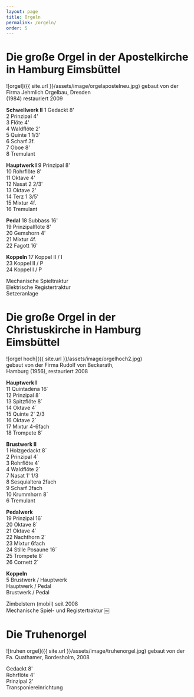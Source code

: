 ```yaml
---
layout: page
title: Orgeln
permalink: /orgeln/
order: 5
---
```

# Die große Orgel in der Apostelkirche in Hamburg Eimsbüttel
![orgel]({{ site.url }}/assets/image/orgelapostelneu.jpg)
gebaut von der Firma Jehmlich Orgelbau, Dresden  
(1984) restauriert 2009  

**Schwellwerk II**
1 Gedackt 8'  
2 Prinzipal 4'  
3 Flöte 4'  
4 Waldflöte 2'  
5 Quinte 1 1/3'  
6 Scharf 3f.  
7 Oboe 8'  
8 Tremulant  

**Hauptwerk I**
9 Prinzipal 8'  
10 Rohrflöte 8'  
11 Oktave 4'  
12 Nasat 2 2/3'  
13 Oktave 2'  
14 Terz 1 3/5'  
15 Mixtur 4f.  
16 Tremulant  

**Pedal**
18 Subbass 16'  
19 Prinzipalflöte 8'  
20 Gemshorn 4'  
21 Mixtur 4f.  
22 Fagott 16'  

**Koppeln**
17 Koppel II / I  
23 Koppel II / P  
24 Koppel I / P  

Mechanische Spieltraktur  
Elektrische Registertraktur  
Setzeranlage  

# Die große Orgel in der Christuskirche in Hamburg Eimsbüttel
![orgel hoch]({{ site.url }}/assets/image/orgelhoch2.jpg)  
gebaut von der Firma Rudolf von Beckerath,  
Hamburg (1956), restauriert 2008

**Hauptwerk I**  
11 Quintadena 16´  
12 Prinzipal 8´  
13 Spitzflöte 8´  
14 Oktave 4´  
15 Quinte 2' 2/3  
16 Oktave 2´  
17 Mixtur 4-6fach  
18 Trompete 8´  

**Brustwerk II**  
1 Holzgedackt 8´  
2 Prinzipal 4´  
3 Rohrflöte 4´  
4 Waldflöte 2´  
7 Nasat 1' 1/3  
8 Sesquialtera 2fach  
9 Scharf 3fach  
10 Krummhorn 8´  
6 Tremulant  

**Pedalwerk**  
19 Prinzipal 16´  
20 Oktave 8´  
21 Oktave 4´  
22 Nachthorn 2´  
23 Mixtur 6fach  
24 Stille Posaune 16´  
25 Trompete 8´  
26 Cornett 2´  

**Koppeln**  
5 Brustwerk / Hauptwerk  
Hauptwerk / Pedal  
Brustwerk / Pedal  

Zimbelstern (mobil) seit 2008  
Mechanische Spiel- und Registertraktur
￼

# Die Truhenorgel
![truhen orgel]({{ site.url }}/assets/image/truhenorgel.jpg)
gebaut von der Fa. Quathamer, Bordesholm, 2008

Gedackt 8'  
Rohrflöte 4'  
Prinzipal 2'  
Transponiereinrichtung  
